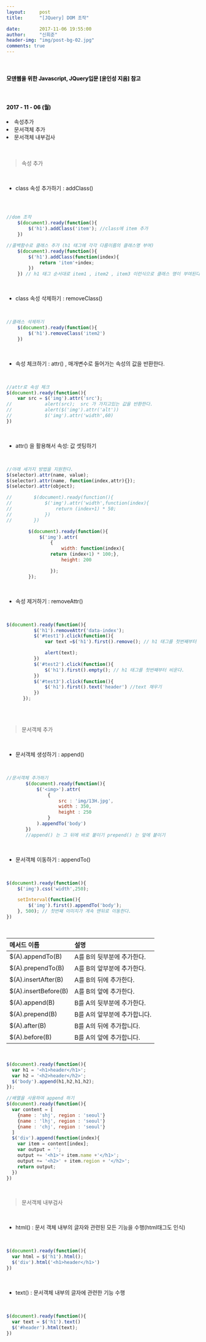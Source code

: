 ```yaml
---
layout:     post
title:      "[JQuery] DOM 조작"

date:       2017-11-06 19:55:00
author:     "신희준"
header-img: "img/post-bg-02.jpg"
comments: true
---
```


<meta name="description" content="javascript, javascript 객체, javascript프로토타입, javascript생성자,javascript함수,javascript생성자함수
">
<br>
<H4 style ="font-weight:bold; color:black;"> 모덴웹을 위한 Javascript, JQuery입문 [윤인성 지음] 참고</H4>
<br>
<H4 style ="font-weight:bold; color : black">2017 - 11 - 06 (월)</H4>
<li>속성추가</li>
<li>문서객체 추가</li>
<li>문서객체 내부검사</li>
<br>
<br>

> 속성 추가

<br>

* class 속성 추가하기 : addClass()

<br>

~~~javascript

//dom 조작
    $(document).ready(function(){
        $('h1').addClass('item'); //class에 item 추가
    })

//콜백함수로 클래스 추가 (h1 태그에 각각 다름이름의 클래스명 부여)
    $(document).ready(function(){
        $('h1').addClass(function(index){
            return 'item'+index;
        })
    }) // h1 태그 순서대로 item1 , item2 , item3 이런식으로 클래스 명이 부여된다.

~~~

<br>

* class 속성 삭제하기 : removeClass()

<br>

~~~javascript
//클래스 삭제하기
    $(document).ready(function(){
        $('h1').removeClass('item2')
    })
~~~

<br>

* 속성 체크하기 : attr()  , 매개변수로 들어가는 속성의 값을 반환한다.

<br>

~~~javascript
//attr로 속성 체크
$(document).ready(function(){
    var src = $('img').attr('src');
//            alert(src);  src 가 가지고있는 값을 반환한다.
//            alert($('img').attr('alt'))
//            $('img').attr('width',60)
})
~~~

<br>

* attr() 을 활용해서 속성: 값 셋팅하기

<br>

~~~javascript
//아래 세가지 방법을 지원한다.
$(selector).attr(name, value);
$(selector).attr(name, function(index,attr){});
$(selector).attr(object);
~~~

~~~javascript
//        $(document).ready(function(){
//            $('img').attr('width',function(index){
//                return (index+1) * 50;
//            })
//        })

        $(document).ready(function(){
            $('img').attr(
                {
                    width: function(index){
                return (index+1) * 100;},
                    height: 200

                });
        });
~~~


<br>

* 속성 제거하기 : removeAttr()

<br>

~~~javascript
$(document).ready(function(){
          $('h1').removeAttr('data-index');
          $('#test1').click(function(){
              var text =$('h1').first().remove(); // h1 태그를 첫번째부터 순서대로 제거

              alert(text);
          })
          $('#test2').click(function(){
              $('h1').first().empty(); // h1 태그를 첫번째부터 비운다.
          })
          $('#test3').click(function(){
              $('h1').first().text('header') //text 채우기
          })
      });
~~~

<br><br>

> 문서객체 추가

<br>

* 문서객체 생성하기 : append()

<br>

~~~javascript
//문서객체 추가하기
       $(document).ready(function(){
           $('<img>').attr(
               {
                   src : 'img/13H.jpg',
                   width : 350,
                   height : 250
               }
           ).appendTo('body')
       })
       //append() 는 그 뒤에 바로 붙이기 prepend() 는 앞에 붙이기
~~~

<br>

* 문서객체 이동하기 : appendTo()

<br>

~~~javascript
$(document).ready(function(){
    $('img').css('width',250);

    setInterval(function(){
        $('img').first().appendTo('body');
    }, 500); // 첫번째 이미지가 계속 맨뒤로 이동한다.
})
~~~

<br>


| 메서드 이름 |  설명  |
|:--------|:--------|
| $(A).appendTo(B) | A를 B의 뒷부분에 추가한다. |
| $(A).prependTo(B) | A를 B의 앞부분에 추가한다. |
| $(A).insertAfter(B) | A를 B의 뒤에 추가한다. |
| $(A).insertBefore(B) | A를 B의 앞에 추가한다.  |
| $(A).append(B) | B를 A의 뒷부분에 추가한다. |
| $(A).prepend(B) | B를 A의 앞부분에 추가합니다. |
| $(A).after(B) | B를 A의 뒤에 추가합니다. |
| $(A).before(B) | B를 A의 앞에 추가합니다. |

<br>

~~~javascript
$(document).ready(function(){
  var h1 = '<h1>header</h1>';
  var h2 = '<h2>header</h2>';
  $('body').append(h1,h2,h1,h2);
});
~~~

~~~javascript
//배열을 사용하여 append 하기
$(document).ready(function(){
  var content = [
    {name : 'shj', region : 'seoul'}
    {name : 'lhj', region : 'seoul'}
    {name : 'chj', region : 'seoul'}
  ]
  $('div').append(function(index){
    var item = content[index];
    var output = '';
    output += '<h1>'+ item.name +'</h1>';
    output += '<h2>' + item.region + '</h2>';
    return output;
  })
})
~~~

<br>

> 문서객체 내부검사


<br>

* html() : 문서 객체 내부의 글자와 관련된 모든 기능을 수행(html태그도 인식)

<br>

~~~javascript
$(document).ready(function(){
  var html = $('h1').html();
  $('div').html('<h1>header</h1>')
})
~~~

<br>

* text() : 문서객체 내부의 글자에 관련한 기능 수행

<br>

~~~javascript
$(document).ready(function(){
  var text = $('h1').text()
  $('#header').html(text);
})
~~~
